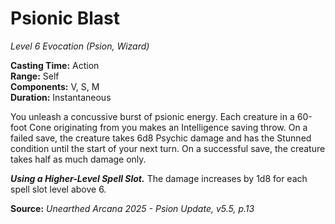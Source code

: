 # Psionic Blast
*Level 6 Evocation (Psion, Wizard)*

**Casting Time:** Action  
**Range:** Self  
**Components:** V, S, M  
**Duration:** Instantaneous  

You unleash a concussive burst of psionic energy. Each creature in a 60-foot Cone originating from you makes an Intelligence saving throw. On a failed save, the creature takes 6d8 Psychic damage and has the Stunned condition until the start of your next turn. On a successful save, the creature takes half as much damage only.

***Using a Higher-Level Spell Slot.*** The damage increases by 1d8 for each spell slot level above 6.

**Source:** *Unearthed Arcana 2025 - Psion Update, v5.5, p.13*